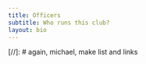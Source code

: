 ```yaml
---
title: Officers
subtitle: Who runs this club?
layout: bio
---
```


[//]: # again, michael, make list and links
